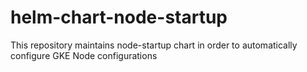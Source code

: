# helm-chart-node-startup
This repository maintains node-startup chart in order to automatically configure GKE Node configurations
